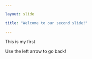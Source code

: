```yaml
---

layout: slide

title: "Welcome to our second slide!"

---
```


This is my first

Use the left arrow to go back!
